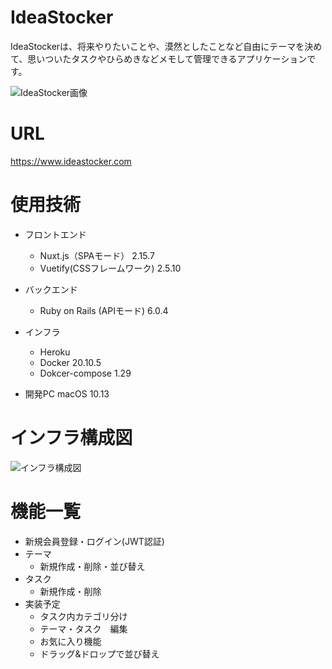 # IdeaStocker
IdeaStockerは、将来やりたいことや、漠然としたことなど自由にテーマを決めて、思いついたタスクやひらめきなどメモして管理できるアプリケーションです。

![IdeaStocker画像](https://user-images.githubusercontent.com/59179394/145931448-f3e3f61d-20c1-44c1-9885-9729a3c8ad80.png)

# URL
https://www.ideastocker.com

# 使用技術

- フロントエンド
  - Nuxt.js（SPAモード） 2.15.7
  - Vuetify(CSSフレームワーク) 2.5.10

- バックエンド
  - Ruby on Rails (APIモード) 6.0.4

- インフラ
  - Heroku
  - Docker 20.10.5
  - Dokcer-compose 1.29
- 開発PC macOS 10.13
# インフラ構成図
![インフラ構成図](https://user-images.githubusercontent.com/59179394/145929544-a0f7b86f-bf3f-4a00-8395-997127e6020b.png)

# 機能一覧
- 新規会員登録・ログイン(JWT認証)
- テーマ
  - 新規作成・削除・並び替え
- タスク
  - 新規作成・削除
- 実装予定　
  - タスク内カテゴリ分け
  - テーマ・タスク　編集
  - お気に入り機能
  - ドラッグ&ドロップで並び替え
　
